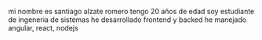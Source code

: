 mi nombre es santiago alzate romero tengo 20 años de edad soy estudiante de ingeneria de sistemas
he desarrollado frontend y backed
he manejado angular, react, nodejs
